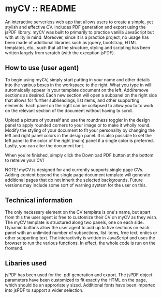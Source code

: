 # myCV :: README

An interactive serverless web app that allows users to create a simple, yet stylish and effective CV. Includes PDF generation and export using the jsPDF library. myCV was built to primarily to practice vanilla JavaScript but with utility in mind. Moreover, since it is a practice project, no usage has been made of additional libraries such as jquery, bootstrap, HTML templates, etc., such that all the structure, styling and scripting has been written largely from scratch (with the exception jsPDF). 

## How to use (user agent)

To begin using myCV, simply start putting in your name and other details into the various boxes in the workspace to the right. What you type in will automaically appear in your template document on the left. Add/remove sections as desired. Each new section will open a subpanel on the right side that allows for further subheadings, list items, and other supporting elements. Each panel on the right can be collapsed to allow you to to work on the relevant section of the document without having to scroll. 

Upload a picture of yourself and use the roundness toggler in the design panel to apply rounded corners to your image or to make it wholly round. Modify the styling of your document to fit your personality by changing the left and right panel colors in the design panel. It is also possible to set the left panel to the color of the right (main) panel if a single color is preferred. Lastly, you can alter the document font.

When you're finished, simply click the Download PDF button at the bottom to retreive your CV!

NOTE! myCV is designed for and currently supports single page CVs. Adding content beyond the single page document template will generate additional pages that do not inherit the selected backgrounds. Future versions may include some sort of warning system for the user on this. 

## Technical information

The only necessary element on the CV template is one's name, but apart from this the user agent is free to customize their CV on myCV as they wish. The myCV template is structured along two panels, one on each side. Dynamic buttons allow the user agent to add up to five sections on each panel with an unlimited number of subsections, list items, free text, enties or other supporting text. The interactivity is written in JavaScript and uses the browser to run the various functions. In effect, the whole code is run on the frontend. 

## Libaries used

jsPDF has been used for the .pdf generation and export. The jsPDF object parameters have been customized to fit exactly the HTML on the page, which should be an approriately sized. Additional fonts have been imported into jsPDF to support a wider selection. 
